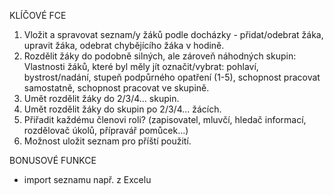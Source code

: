 KLÍČOVÉ FCE
1. Vložit a spravovat seznam/y žáků podle docházky - přidat/odebrat žáka, upravit žáka, odebrat chybějícího žáka v hodině. 
2. Rozdělit žáky do podobně silných, ale zároveň náhodných skupin:
    Vlastnosti žáků, které byl měly jít označit/vybrat: pohlaví, bystrost/nadání, stupeň podpůrného opatření (1-5), schopnost pracovat samostatně, schopnost pracovat ve skupině.
3. Umět rozdělit žáky do 2/3/4... skupin.
4. Umět rozdělit žáky do skupin po 2/3/4... žácích.
6. Přiřadit každému členovi roli? (zapisovatel, mluvčí, hledač informací, rozdělovač úkolů, přípravář pomůcek...)
8. Možnost uložit seznam pro příští použití.

BONUSOVÉ FUNKCE
- import seznamu např. z Excelu
